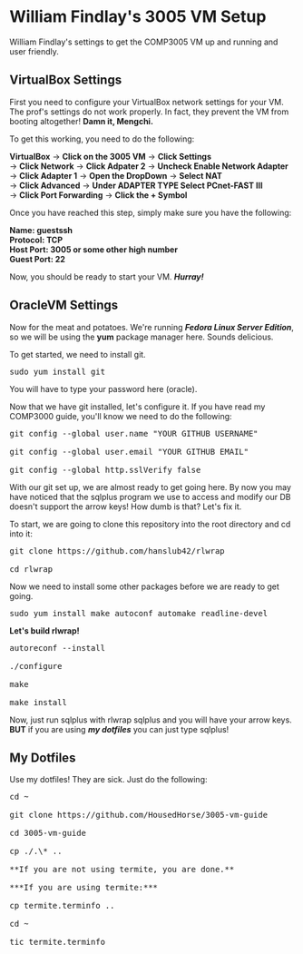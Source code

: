 William Findlay's 3005 VM Setup
===============================
William Findlay's settings to get the COMP3005 VM up and running and user friendly.

VirtualBox Settings
-------------------
First you need to configure your VirtualBox network settings for your VM.
The prof's settings do not work properly. In fact, they prevent the VM from booting
altogether! **Damn it, Mengchi.**

To get this working, you need to do the following:

**VirtualBox** -> **Click on the 3005 VM** -> **Click Settings**<br/>
-> **Click Network** -> **Click Adpater 2** -> **Uncheck Enable Network Adapter**<br/>
-> **Click Adapter 1** -> **Open the DropDown** -> **Select NAT**<br/>
-> **Click Advanced** -> **Under ADAPTER TYPE Select PCnet-FAST III**<br/>
-> **Click Port Forwarding** -> **Click the + Symbol**

Once you have reached this step, simply make sure you have the following:

**Name: guestssh<br/>
Protocol: TCP<br/>
Host Port: 3005 or some other high number<br/>
Guest Port: 22**

Now, you should be ready to start your VM. ***Hurray!***

OracleVM Settings
-----------------
Now for the meat and potatoes. We're running ***Fedora Linux Server Edition***, so we
will be using the **yum** package manager here. Sounds delicious.

To get started, we need to install git.<br/>
<pre>sudo yum install git</pre> You will have to type your password here (oracle).

Now that we have git installed, let's configure it. If you have read my COMP3000 guide,
you'll know we need to do the following:

<pre>
git config --global user.name "YOUR GITHUB USERNAME"<br/>
git config --global user.email "YOUR GITHUB EMAIL"<br/>
git config --global http.sslVerify false
</pre>

With our git set up, we are almost ready to get going here. By now you may have noticed
that the sqlplus program we use to access and modify our DB doesn't support the arrow
keys! How dumb is that? Let's fix it.

To start, we are going to clone this repository into the root directory and cd into it:

<pre>
git clone https://github.com/hanslub42/rlwrap<br/>
cd rlwrap
</pre>

Now we need to install some other packages before we are ready to get going.

<pre>
sudo yum install make autoconf automake readline-devel
</pre>

**Let's build rlwrap!**

<pre>
autoreconf --install<br/>
./configure<br/>
make<br/>
make install
</pre>

Now, just run sqlplus with rlwrap sqlplus and you will have your arrow keys.<br/>
**BUT** if you are using ***my dotfiles*** you can just type sqlplus!

My Dotfiles
-----------

Use my dotfiles! They are sick. Just do the following:

<pre>
cd ~<br/>
git clone https://github.com/HousedHorse/3005-vm-guide<br/>
cd 3005-vm-guide<br/>
cp ./.\* ..<br/>
**If you are not using termite, you are done.**<br/>
***If you are using termite:***<br/>
cp termite.terminfo ..<br/>
cd ~<br/>
tic termite.terminfo
</pre>
